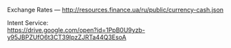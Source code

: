 Exchange Rates — http://resources.finance.ua/ru/public/currency-cash.json  

Intent Service:  
https://drive.google.com/open?id=1PpB0U9yzb-y95JBPZUfO6t3CT39IpzZJRTa44Q3EsoA
